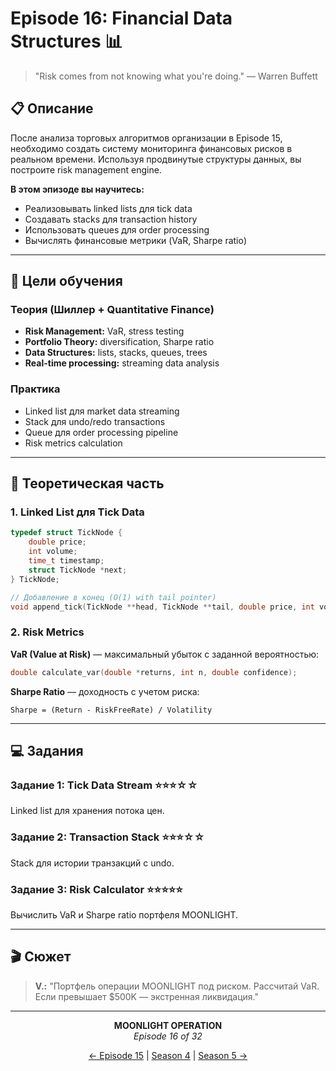 # Episode 16: Financial Data Structures 📊

> "Risk comes from not knowing what you're doing." — Warren Buffett

## 📋 Описание

После анализа торговых алгоритмов организации в Episode 15, необходимо создать систему мониторинга финансовых рисков в реальном времени. Используя продвинутые структуры данных, вы построите risk management engine.

**В этом эпизоде вы научитесь:**
- Реализовывать linked lists для tick data
- Создавать stacks для transaction history
- Использовать queues для order processing
- Вычислять финансовые метрики (VaR, Sharpe ratio)

---

## 🎯 Цели обучения

### Теория (Шиллер + Quantitative Finance)
- **Risk Management:** VaR, stress testing
- **Portfolio Theory:** diversification, Sharpe ratio
- **Data Structures:** lists, stacks, queues, trees
- **Real-time processing:** streaming data analysis

### Практика
- Linked list для market data streaming
- Stack для undo/redo transactions
- Queue для order processing pipeline
- Risk metrics calculation

---

## 📖 Теоретическая часть

### 1. Linked List для Tick Data

```c
typedef struct TickNode {
    double price;
    int volume;
    time_t timestamp;
    struct TickNode *next;
} TickNode;

// Добавление в конец (O(1) with tail pointer)
void append_tick(TickNode **head, TickNode **tail, double price, int volume);
```

### 2. Risk Metrics

**VaR (Value at Risk)** — максимальный убыток с заданной вероятностью:
```c
double calculate_var(double *returns, int n, double confidence);
```

**Sharpe Ratio** — доходность с учетом риска:
```
Sharpe = (Return - RiskFreeRate) / Volatility
```

---

## 💻 Задания

### Задание 1: Tick Data Stream ⭐⭐⭐☆☆
Linked list для хранения потока цен.

### Задание 2: Transaction Stack ⭐⭐⭐☆☆
Stack для истории транзакций с undo.

### Задание 3: Risk Calculator ⭐⭐⭐⭐⭐
Вычислить VaR и Sharpe ratio портфеля MOONLIGHT.

---

## 🎬 Сюжет

> **V.:** "Портфель операции MOONLIGHT под риском. Рассчитай VaR. Если превышает $500K — экстренная ликвидация."

---

<div align="center">

**MOONLIGHT OPERATION**  
*Episode 16 of 32*

[← Episode 15](../episode-15-trading-algorithms/) | [Season 4](../README.md) | [Season 5 →](../../season-5-financial-markets/)

</div>
